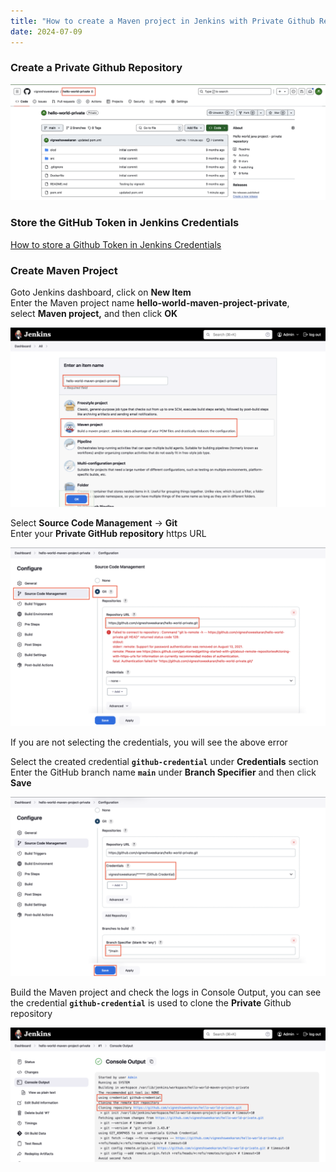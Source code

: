```yaml
---
title: "How to create a Maven project in Jenkins with Private Github Repository"
date: 2024-07-09
---
```


### Create a **Private Github Repository**

![](images/github-private-repo-1024x377.png)

### Store the GitHub Token in **Jenkins Credentials**

[How to store a Github Token in Jenkins Credentials](https://devopspilot.com/jenkins/course/how-to-store-a-github-token-safely-in-jenkins-credentials/)

### Create Maven Project

Goto Jenkins dashboard, click on **New Item**  
Enter the Maven project name **hello-world-maven-project-private**, select **Maven project,** and then click **OK**

![](images/jenkins-maven-project-create-private-1024x583.png)

Select **Source Code Management** -> **Git**  
Enter your **Private GitHub repository** https URL

![](images/jenkins-maven-project-private-scm-error-1024x582.png)

If you are not selecting the credentials, you will see the above error

Select the created credential **`github-credential`** under **Credentials** section  
Enter the GitHub branch name **`main`** under **Branch Specifier** and then click **Save**

![](images/jenkins-maven-project-private-scm-1024x582.png)

Build the Maven project and check the logs in Console Output, you can see the credential **`github-credential`** is used to clone the **Private** Github repository

![](images/jenkins-maven-project-private-build-1024x438.png)
